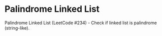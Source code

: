 # Palindrome Linked List

Palindrome Linked List (LeetCode #234) - Check if linked list is palindrome (string-like).
